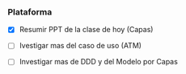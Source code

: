 
### Plataforma
- [x] Resumir PPT de la clase de hoy (Capas)
- [ ] Ivestigar mas del caso de uso (ATM)
- [ ] Investigar mas de DDD y del Modelo por Capas

